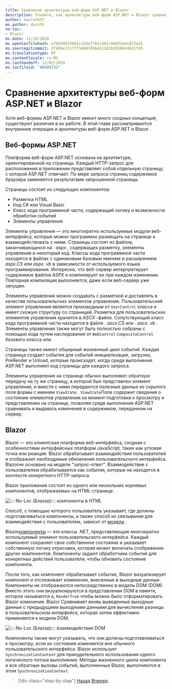 ```yaml
---
title: Сравнение архитектуры веб-форм ASP.NET и Blazor
description: Узнайте, как архитектуры веб-форм ASP.NET и Blazor сравнить.
author: danroth27
ms.author: daroth
no-loc:
- Blazor
ms.date: 11/20/2020
ms.openlocfilehash: afb5d4025b81c2ddef782c462c94d32edc872a21
ms.sourcegitcommit: 2f485e721f7f34b87856a51181b5b56624b31fd5
ms.translationtype: MT
ms.contentlocale: ru-RU
ms.lasthandoff: 12/02/2020
ms.locfileid: "96509732"
---
```

# <a name="architecture-comparison-of-aspnet-web-forms-and-no-locblazor"></a>Сравнение архитектуры веб-форм ASP.NET и Blazor

Хотя веб-формы ASP.NET и Blazor имеют много сходных концепций, существуют различия в их работе. В этой главе рассматриваются внутренние операции и архитектуры веб-форм ASP.NET и Blazor .

## <a name="aspnet-web-forms"></a>Веб-формы ASP.NET

Платформа веб-форм ASP.NET основана на архитектуре, ориентированной на страницы. Каждый HTTP-запрос для расположения в приложении представляет собой отдельную страницу, с которой ASP.NET отвечает. По мере запроса страниц содержимое браузера заменяется результатами запрошенной страницы.

Страницы состоят из следующих компонентов:

- Разметка HTML
- Код C# или Visual Basic
- Класс кода программной части, содержащий логику и возможности обработки событий
- Элементы управления

Элементы управления — это многократно используемые модули веб-интерфейса, которые можно программно размещать на странице и взаимодействовать с ними. Страницы состоят из файлов, заканчивающихся на *. aspx* , содержащих разметку, элементы управления и некоторый код. Классы кода программной части находятся в файлах с одинаковым базовым именем и расширением *aspx.CS* или *aspx. vb* в зависимости от используемого языка программирования. Интересно, что веб-сервер интерпретирует содержимое файлов *ASPX* и компилирует их при каждом изменении. Повторная компиляция выполняется, даже если веб-сервер уже запущен.

Элементы управления можно создавать с разметкой и доставлять в качестве пользовательских элементов управления. Пользовательский элемент управления является производным от `UserControl` класса и имеет схожую структуру со страницей. Разметка для пользовательских элементов управления хранится в *ASCX* -файле. Сопутствующий класс кода программной части находится в файле *. ascx.CS* или *. ascx. vb* . Элементы управления также могут быть полностью собраны с помощью кода путем наследования от `WebControl` `CompositeControl` базового класса или.

Страницы также имеют обширный жизненный цикл событий. Каждая страница создает события для событий инициализации, загрузки, PreRender и Unload, которые происходят, когда среда выполнения ASP.NET выполняет код страницы для каждого запроса.

Элементы управления на странице обычно выполняют обратную передачу на ту же страницу, в которой был представлен элемент управления, и вместе с ними передаются полезные данные из скрытого поля формы с именем `ViewState` . `ViewState`Поле содержит сведения о состоянии элементов управления на момент подготовки к просмотру и представлению на странице, позволяя среде выполнения ASP.NET сравнивать и выдавать изменения в содержимом, переданном на сервер.

## Blazor

Blazor — это клиентская платформа веб-интерфейса, сходная с особенностями интерфейсных платформ JavaScript, таких как угловая точка или реакция. Blazor обрабатывает взаимодействия пользователей и отображает необходимые обновления пользовательского интерфейса. Blazor*не* основано на модели "запрос-ответ". Взаимодействие с пользователем обрабатывается как события, которые не находятся в контексте конкретного HTTP-запроса.

Blazor приложения состоят из одного или нескольких корневых компонентов, отображаемых на HTML-странице.

![::: No-Loc (Блазор)::: компоненты в HTML](./media/architecture-comparison/blazor-components-in-html.png)

Способ, с помощью которого пользователь указывает, где должны подготавливаться компоненты, а также способ их связывания для взаимодействия с пользователем, зависит от [модели](hosting-models.md) .

Blazor[компоненты](components.md) — это классы .NET, представляющие многократно используемый элемент пользовательского интерфейса. Каждый компонент сохраняет свое собственное состояние и указывает собственную логику отрисовки, которая может включать отображение других компонентов. Компоненты задают обработчики событий для конкретных действий пользователя, чтобы обновить состояние компонента.

После того, как компонент обрабатывает событие, Blazor визуализирует компонент и отслеживает изменения, внесенные в выходные данные. Компоненты не отображаются непосредственно в модель DOM (DOM). Вместо этого они визуализируются в представлении DOM в памяти, которое называется a, `RenderTree` чтобы можно было отформатировать Blazor изменения. Blazor Сравнивает вновь выведенные выходные данные с предыдущими выходными данными для вычисления разницы в пользовательском интерфейсе, которая затем эффективно применяется к модели DOM.

![::: No-Loc (Блазор)::: взаимодействие DOM](./media/architecture-comparison/blazor-dom-interaction.png)

Компоненты также могут указывать, что они должны подготавливаться к просмотру, если их состояние изменяется вне обычного пользовательского интерфейса. Blazor использует `SynchronizationContext` для принудительного использования одного логического потока выполнения. Методы жизненного цикла  компонента и все обратные вызовы событий, выполненные Blazor, выполняются в этом `SynchronizationContext`.

>[!div class="step-by-step"]
>[Назад](introduction.md)
>[Вперед](hosting-models.md)

